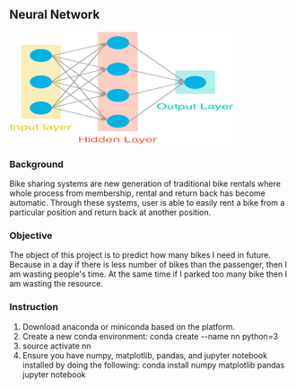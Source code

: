 
## Neural Network

<img src="neural_network.png" width=400 height=200>

### Background
Bike sharing systems are new generation of traditional bike rentals where whole process from membership, rental and return 
back has become automatic. Through these systems, user is able to easily rent a bike from a particular position and return 
back at another position. 

### Objective
The object of this project is to predict how many bikes I need in future. Because in a day if there is less number of bikes than the passenger, then I am wasting people's time. At the same time if I parked too many bike then I am wasting the resource.

### Instruction
1. Download anaconda or miniconda based on the platform.
2. Create a new conda environment: conda create --name nn python=3
3. source activate nn
4. Ensure you have numpy, matplotlib, pandas, and jupyter notebook installed by doing the following:
conda install numpy matplotlib pandas jupyter notebook
